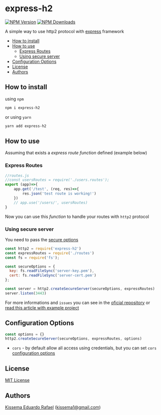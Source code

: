 # express-h2

[![NPM Version][npm-image]][npm-url]
[![NPM Downloads][downloads-image]][downloads-url]

A simple way to use http2 protocol with [express](http://expressjs.com/) framework

* [How to install](#how-to-install)
* [How to use](#how-to-use)
  * [Express Routes](#express-routes)
  * [Using secure server](#using-secure-server)
* [Configuration Options](#configuration-options)
* [License](#license)
* [Authors](#authors)

## How to install
using `npm`
```bash
npm i express-h2
```
or using `yarn`
```bash
yarn add express-h2
```

## How to use

Assuming that exists a *express route function* defined (example below)
### Express Routes

```js
//routes.js
//const usersRoutes = require('./users.routes');
export (app)=>{
    app.get('/test', (req, res)=>{
        res.json('test route is working!')
    })
    // app.use('/users/', usersRoutes)
}
```

Now you can use this *function* to handle your routes with `http2` protocol

### Using secure server
You need to pass the [secure options](https://nodejs.org/api/http2.html#http2_http2_createsecureserver_options_onrequesthandler)

```js
const http2 = require('express-h2')
const expressRoutes = require('./routes')
const fs = require('fs');

const secureOptions = {
  key: fs.readFileSync('server-key.pem'),
  cert: fs.readFileSync('server-cert.pem')
};

const server = http2.createSecureServer(secureOptions, expressRoutes)
server.listen(3443)
```
For more informations and `issues` you can see in the [oficial repository](https://github.com/ksoliddev/express-h2) or [read this article with example project](https://medium.com/@kissema1/the-easy-way-to-use-http2-protocol-with-express-framework-dfae4f8e9689?source=friends_link&sk=b6986b8dac15016b684b08b618567249)

## Configuration Options
```js
const options = {}
http2.createSecureServer(secureOptions, expressRoutes, options)
```

 - `cors` - by default allow all access using credentials, but you can set `cors` [configuration options](https://expressjs.com/en/resources/middleware/cors.html#configuration-options)

## License

[MIT License](http://www.opensource.org/licenses/mit-license.php)

## Authors

[Kissema Eduardo Rafael](https://github.com/kissema) ([kissema1@gmail.com](mailto:kissema1@gmail.com))

[downloads-image]: https://img.shields.io/npm/dm/express-h2.svg
[downloads-url]: https://npmjs.org/package/express-h2
[npm-image]: https://img.shields.io/npm/v/express-h2.svg
[npm-url]: https://npmjs.org/package/express-h2